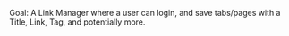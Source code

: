 Goal: A Link Manager where a user can login, and save tabs/pages with a Title, Link, Tag, and potentially more. 